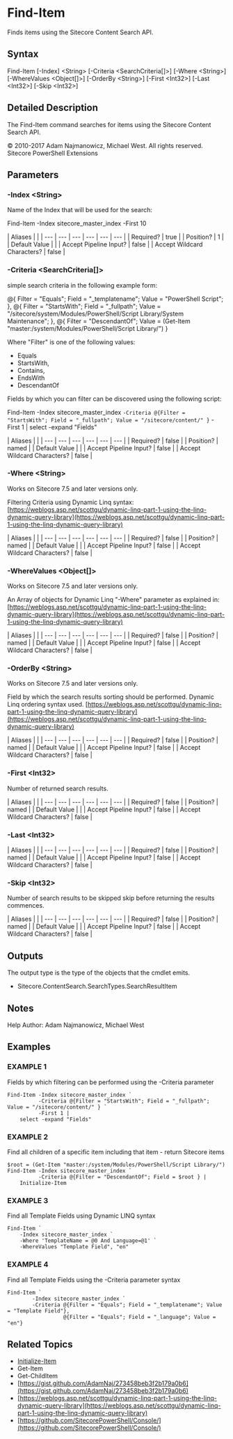 # Find-Item

Finds items using the Sitecore Content Search API.

## Syntax

Find-Item \[-Index\] &lt;String&gt; \[-Criteria &lt;SearchCriteria\[\]&gt;\] \[-Where &lt;String&gt;\] \[-WhereValues &lt;Object\[\]&gt;\] \[-OrderBy &lt;String&gt;\] \[-First &lt;Int32&gt;\] \[-Last &lt;Int32&gt;\] \[-Skip &lt;Int32&gt;\]

## Detailed Description

The Find-Item command searches for items using the Sitecore Content Search API.

© 2010-2017 Adam Najmanowicz, Michael West. All rights reserved. Sitecore PowerShell Extensions

## Parameters

### -Index  &lt;String&gt;

Name of the Index that will be used for the search:

Find-Item -Index sitecore\_master\_index -First 10

| Aliases |  |
| --- | --- | --- | --- | --- | --- |
| Required? | true |
| Position? | 1 |
| Default Value |  |
| Accept Pipeline Input? | false |
| Accept Wildcard Characters? | false |

### -Criteria  &lt;SearchCriteria\[\]&gt;

simple search criteria in the following example form:

@{ Filter = "Equals"; Field = "\_templatename"; Value = "PowerShell Script"; }, @{ Filter = "StartsWith"; Field = "\_fullpath"; Value = "/sitecore/system/Modules/PowerShell/Script Library/System Maintenance"; }, @{ Filter = "DescendantOf"; Value = \(Get-Item "master:/system/Modules/PowerShell/Script Library/"\) }

Where "Filter" is one of the following values:

* Equals
* StartsWith,
* Contains,
* EndsWith
* DescendantOf

Fields by which you can filter can be discovered using the following script:

Find-Item -Index sitecore\_master\_index `-Criteria @{Filter = "StartsWith"; Field = "_fullpath"; Value = "/sitecore/content/" }` -First 1 \| select -expand "Fields"

| Aliases |  |
| --- | --- | --- | --- | --- | --- |
| Required? | false |
| Position? | named |
| Default Value |  |
| Accept Pipeline Input? | false |
| Accept Wildcard Characters? | false |

### -Where  &lt;String&gt;

Works on Sitecore 7.5 and later versions only.

Filtering Criteria using Dynamic Linq syntax: [https://weblogs.asp.net/scottgu/dynamic-linq-part-1-using-the-linq-dynamic-query-library](https://weblogs.asp.net/scottgu/dynamic-linq-part-1-using-the-linq-dynamic-query-library)

| Aliases |  |
| --- | --- | --- | --- | --- | --- |
| Required? | false |
| Position? | named |
| Default Value |  |
| Accept Pipeline Input? | false |
| Accept Wildcard Characters? | false |

### -WhereValues  &lt;Object\[\]&gt;

Works on Sitecore 7.5 and later versions only.

An Array of objects for Dynamic Linq "-Where" parameter as explained in: [https://weblogs.asp.net/scottgu/dynamic-linq-part-1-using-the-linq-dynamic-query-library](https://weblogs.asp.net/scottgu/dynamic-linq-part-1-using-the-linq-dynamic-query-library)

| Aliases |  |
| --- | --- | --- | --- | --- | --- |
| Required? | false |
| Position? | named |
| Default Value |  |
| Accept Pipeline Input? | false |
| Accept Wildcard Characters? | false |

### -OrderBy  &lt;String&gt;

Works on Sitecore 7.5 and later versions only.

Field by which the search results sorting should be performed. Dynamic Linq ordering syntax used. [https://weblogs.asp.net/scottgu/dynamic-linq-part-1-using-the-linq-dynamic-query-library](https://weblogs.asp.net/scottgu/dynamic-linq-part-1-using-the-linq-dynamic-query-library)

| Aliases |  |
| --- | --- | --- | --- | --- | --- |
| Required? | false |
| Position? | named |
| Default Value |  |
| Accept Pipeline Input? | false |
| Accept Wildcard Characters? | false |

### -First  &lt;Int32&gt;

Number of returned search results.

| Aliases |  |
| --- | --- | --- | --- | --- | --- |
| Required? | false |
| Position? | named |
| Default Value |  |
| Accept Pipeline Input? | false |
| Accept Wildcard Characters? | false |

### -Last  &lt;Int32&gt;

| Aliases |  |
| --- | --- | --- | --- | --- | --- |
| Required? | false |
| Position? | named |
| Default Value |  |
| Accept Pipeline Input? | false |
| Accept Wildcard Characters? | false |

### -Skip  &lt;Int32&gt;

Number of search results to be skipped skip before returning the results commences.

| Aliases |  |
| --- | --- | --- | --- | --- | --- |
| Required? | false |
| Position? | named |
| Default Value |  |
| Accept Pipeline Input? | false |
| Accept Wildcard Characters? | false |

## Outputs

The output type is the type of the objects that the cmdlet emits.

* Sitecore.ContentSearch.SearchTypes.SearchResultItem 

## Notes

Help Author: Adam Najmanowicz, Michael West

## Examples

### EXAMPLE 1

Fields by which filtering can be performed using the -Criteria parameter

```text
Find-Item -Index sitecore_master_index `
          -Criteria @{Filter = "StartsWith"; Field = "_fullpath"; Value = "/sitecore/content/" } `
          -First 1 | 
    select -expand "Fields"
```

### EXAMPLE 2

Find all children of a specific item including that item - return Sitecore items

```text
$root = (Get-Item "master:/system/Modules/PowerShell/Script Library/")
Find-Item -Index sitecore_master_index `
          -Criteria @{Filter = "DescendantOf"; Field = $root } |
    Initialize-Item
```

### EXAMPLE 3

Find all Template Fields using Dynamic LINQ syntax

```text
Find-Item `
    -Index sitecore_master_index `
    -Where 'TemplateName = @0 And Language=@1' `
    -WhereValues "Template Field", "en"
```

### EXAMPLE 4

Find all Template Fields using the -Criteria parameter syntax

```text
Find-Item `
        -Index sitecore_master_index `
        -Criteria @{Filter = "Equals"; Field = "_templatename"; Value = "Template Field"},
                  @{Filter = "Equals"; Field = "_language"; Value = "en"}
```

## Related Topics

* [Initialize-Item](initialize-item.md)
* Get-Item
* Get-ChildItem
* [https://gist.github.com/AdamNaj/273458beb3f2b179a0b6](https://gist.github.com/AdamNaj/273458beb3f2b179a0b6) 
* [https://weblogs.asp.net/scottgu/dynamic-linq-part-1-using-the-linq-dynamic-query-library](https://weblogs.asp.net/scottgu/dynamic-linq-part-1-using-the-linq-dynamic-query-library) 
* [https://github.com/SitecorePowerShell/Console/](https://github.com/SitecorePowerShell/Console/) 

